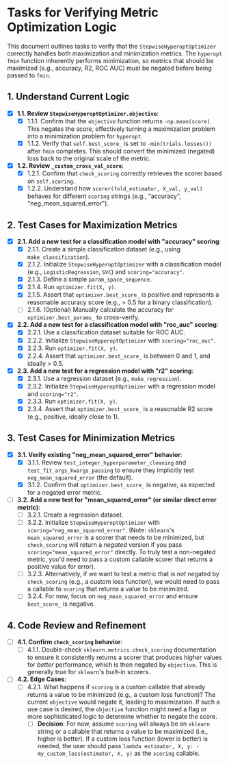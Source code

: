 # Tasks for Verifying Metric Optimization Logic

This document outlines tasks to verify that the `StepwiseHyperoptOptimizer` correctly handles both maximization and minimization metrics. The `hyperopt` `fmin` function inherently performs minimization, so metrics that should be maximized (e.g., accuracy, R2, ROC AUC) must be negated before being passed to `fmin`.

## 1. Understand Current Logic

-   [x] **1.1. Review `StepwiseHyperoptOptimizer.objective`**:
    -   [x] 1.1.1. Confirm that the `objective` function returns `-np.mean(score)`. This negates the score, effectively turning a maximization problem into a minimization problem for `hyperopt`.
    -   [x] 1.1.2. Verify that `self.best_score_` is set to `-min(trials.losses())` after `fmin` completes. This should convert the minimized (negated) loss back to the original scale of the metric.

-   [x] **1.2. Review `_custom_cross_val_score`**:
    -   [x] 1.2.1. Confirm that `check_scoring` correctly retrieves the scorer based on `self.scoring`.
    -   [x] 1.2.2. Understand how `scorer(fold_estimator, X_val, y_val)` behaves for different `scoring` strings (e.g., "accuracy", "neg_mean_squared_error").

## 2. Test Cases for Maximization Metrics

-   [x] **2.1. Add a new test for a classification model with "accuracy" scoring**:
    -   [x] 2.1.1. Create a simple classification dataset (e.g., using `make_classification`).
    -   [x] 2.1.2. Initialize `StepwiseHyperoptOptimizer` with a classification model (e.g., `LogisticRegression`, `SVC`) and `scoring="accuracy"`.
    -   [x] 2.1.3. Define a simple `param_space_sequence`.
    -   [x] 2.1.4. Run `optimizer.fit(X, y)`.
    -   [x] 2.1.5. Assert that `optimizer.best_score_` is positive and represents a reasonable accuracy score (e.g., > 0.5 for a binary classification).
    -   [ ] 2.1.6. (Optional) Manually calculate the accuracy for `optimizer.best_params_` to cross-verify.

-   [x] **2.2. Add a new test for a classification model with "roc_auc" scoring**:
    -   [x] 2.2.1. Use a classification dataset suitable for ROC AUC.
    -   [x] 2.2.2. Initialize `StepwiseHyperoptOptimizer` with `scoring="roc_auc"`.
    -   [x] 2.2.3. Run `optimizer.fit(X, y)`.
    -   [x] 2.2.4. Assert that `optimizer.best_score_` is between 0 and 1, and ideally > 0.5.

-   [x] **2.3. Add a new test for a regression model with "r2" scoring**:
    -   [x] 2.3.1. Use a regression dataset (e.g., `make_regression`).
    -   [x] 2.3.2. Initialize `StepwiseHyperoptOptimizer` with a regression model and `scoring="r2"`.
    -   [x] 2.3.3. Run `optimizer.fit(X, y)`.
    -   [x] 2.3.4. Assert that `optimizer.best_score_` is a reasonable R2 score (e.g., positive, ideally close to 1).

## 3. Test Cases for Minimization Metrics

-   [x] **3.1. Verify existing "neg_mean_squared_error" behavior**:
    -   [x] 3.1.1. Review `test_integer_hyperparameter_cleaning` and `test_fit_args_kwargs_passing` to ensure they implicitly test `neg_mean_squared_error` (the default).
    -   [x] 3.1.2. Confirm that `optimizer.best_score_` is negative, as expected for a negated error metric.

-   [ ] **3.2. Add a new test for "mean_squared_error" (or similar direct error metric)**:
    -   [ ] 3.2.1. Create a regression dataset.
    -   [ ] 3.2.2. Initialize `StepwiseHyperoptOptimizer` with `scoring="neg_mean_squared_error"`. (Note: `sklearn`'s `mean_squared_error` is a scorer that needs to be minimized, but `check_scoring` will return a *negated* version if you pass `scoring="mean_squared_error"` directly. To truly test a non-negated metric, you'd need to pass a custom callable scorer that returns a positive value for error).
    -   [ ] 3.2.3. Alternatively, if we want to test a metric that is *not* negated by `check_scoring` (e.g., a custom loss function), we would need to pass a callable to `scoring` that returns a value to be minimized.
    -   [ ] 3.2.4. For now, focus on `neg_mean_squared_error` and ensure `best_score_` is negative.

## 4. Code Review and Refinement

-   [ ] **4.1. Confirm `check_scoring` behavior**:
    -   [ ] 4.1.1. Double-check `sklearn.metrics.check_scoring` documentation to ensure it consistently returns a scorer that produces *higher* values for *better* performance, which is then negated by `objective`. This is generally true for `sklearn`'s built-in scorers.
-   [ ] **4.2. Edge Cases**:
    -   [ ] 4.2.1. What happens if `scoring` is a custom callable that already returns a value to be minimized (e.g., a custom loss function)? The current `objective` would negate it, leading to maximization. If such a use case is desired, the `objective` function might need a flag or more sophisticated logic to determine whether to negate the score.
        -   [ ] **Decision**: For now, assume `scoring` will always be an `sklearn` string or a callable that returns a value to be maximized (i.e., higher is better). If a custom loss function (lower is better) is needed, the user should pass `lambda estimator, X, y: -my_custom_loss(estimator, X, y)` as the `scoring` callable.
